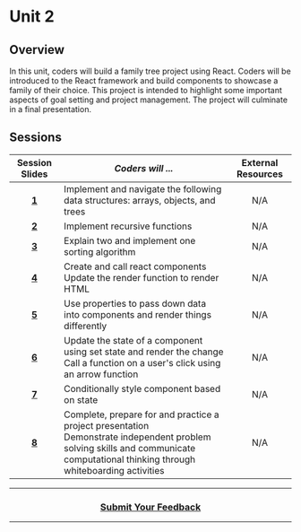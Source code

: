 # Unit 2

## Overview
In this unit, coders will build a family tree project using React. Coders will be introduced to the React framework and build components to showcase a family of their choice. This project is intended to highlight some important aspects of goal setting and project management. The project will culminate in a final presentation.

## Sessions 
|Session Slides|*Coders will ...*|External Resources
|:-------:|-------|:-------:|
|[**1**](https://drive.google.com/open?id=14xgKg71PC-gIojaZNy5-BwrN-_G4pymGLheLhv8F1Fw)|Implement and navigate the following data structures: arrays, objects, and trees|N/A| 
|[**2**](https://docs.google.com/presentation/d/1cP_uyQXvJ3t8mqJZbx2vPIg2SVbojLSPAWjsTzLzT84/edit)|Implement recursive functions|N/A|
|[**3**](https://docs.google.com/presentation/d/1uUB_qY_Qhl-0-4rRyJC-5a740hnrxcv1E9yIjF1p95s/edit#slide=id.g5fd9563d16_0_113)|Explain two and implement one sorting algorithm|N/A|
|[**4**](https://docs.google.com/presentation/d/1MQQNm0dUMQ_gdtauZyAhN9K5R0S-kee26ly5YvzfELk/edit#slide=id.g5f1efa827f_0_225)|Create and call react components<br>Update the render function to render HTML|N/A| 
|[**5**](https://drive.google.com/open?id=1D3rCeIr8sSVSiHK1jSKA_79VwFmpaqe95IaJpGPU59o)|Use properties to pass down data into components and render things differently|N/A| 
|[**6**](https://drive.google.com/open?id=1vEKOnDppMLKse3JDd4tBmbEVdAHN8PHYqoQwWhRpY9s)|Update the state of a component using set state and render the change<br>Call a function on a user's click using an arrow function</li>|N/A| 
|[**7**](https://drive.google.com/open?id=1Y27b_B9kXCnUaVQBVVHF-au6hNCONndLiQyhreaFf6s)|Conditionally style component based on state|N/A| 
|[**8**](https://docs.google.com/presentation/d/1COEplIXfVnRwJaeRtkA0zPuP45hhnh0iluTVK27UiWI/edit#slide=id.g4690b36c34_0_129)|Complete, prepare for and practice a project presentation<br>Demonstrate independent problem solving skills and communicate computational thinking through whiteboarding activities</li>|N/A| 

----
<h3 align="center"><a href="https://docs.google.com/forms/d/e/1FAIpQLSeLpI-m6UKvIxk97F8R1iidFRaYXJ3dfcUuIjx2Pz0WMfO1SA/viewform">Submit Your Feedback</a>  </h3>

----
